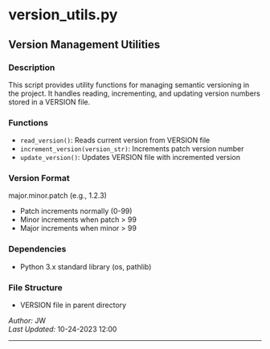 # version_utils.py

## Version Management Utilities

### Description
This script provides utility functions for managing semantic versioning in the project. It handles reading, incrementing, and updating version numbers stored in a VERSION file.

### Functions
- `read_version()`: Reads current version from VERSION file
- `increment_version(version_str)`: Increments patch version number
- `update_version()`: Updates VERSION file with incremented version

### Version Format
major.minor.patch (e.g., 1.2.3)
- Patch increments normally (0-99)
- Minor increments when patch > 99
- Major increments when minor > 99

### Dependencies
- Python 3.x standard library (os, pathlib)

### File Structure
- VERSION file in parent directory

*Author:* JW  
*Last Updated:* 10-24-2023 12:00

---


